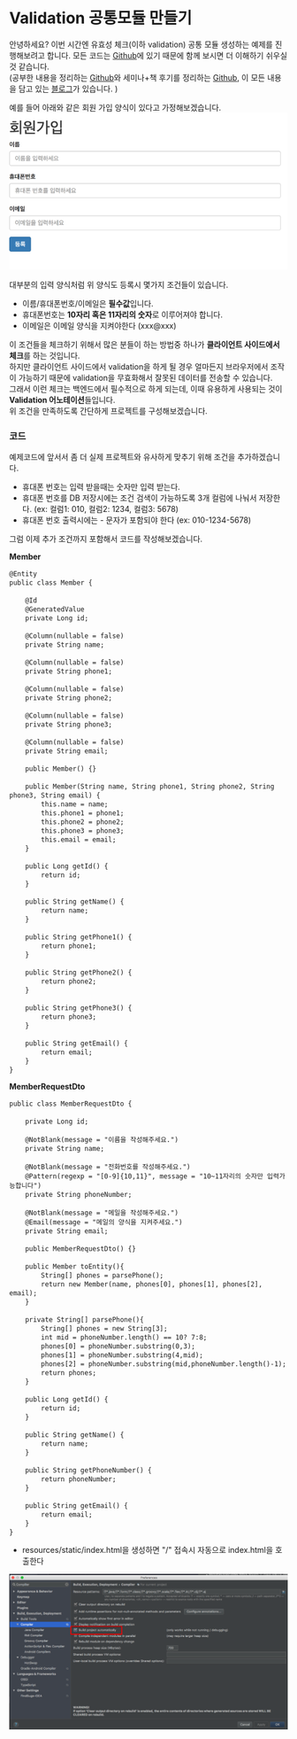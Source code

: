 # Validation 공통모듈 만들기
안녕하세요? 이번 시간엔 유효성 체크(이하 validation) 공통 모듈 생성하는 예제를 진행해보려고 합니다. 모든 코드는 [Github](https://github.com/jojoldu/blog-code/tree/master/spring-validation)에 있기 때문에 함께 보시면 더 이해하기 쉬우실 것 같습니다.  
(공부한 내용을 정리하는 [Github](https://github.com/jojoldu/blog-code)와 세미나+책 후기를 정리하는 [Github](https://github.com/jojoldu/review), 이 모든 내용을 담고 있는 [블로그](http://jojoldu.tistory.com/)가 있습니다. )<br/>

예를 들어 아래와 같은 회원 가입 양식이 있다고 가정해보겠습니다.  
![회원가입양식](./images/회원가입폼.png)

대부분의 입력 양식처럼 위 양식도 등록시 몇가지 조건들이 있습니다.  
* 이름/휴대폰번호/이메일은 **필수값**입니다.
* 휴대폰번호는 **10자리 혹은 11자리의 숫자**로 이루어져야 합니다.
* 이메일은 이메일 양식을 지켜야한다 (xxx@xxx)

이 조건들을 체크하기 위해서 많은 분들이 하는 방법중 하나가 **클라이언트 사이드에서 체크**를 하는 것입니다.  
하지만 클라이언트 사이드에서 validation을 하게 될 경우 얼마든지 브라우저에서 조작이 가능하기 때문에 validation을 무효화해서 잘못된 데이터를 전송할 수 있습니다.  
그래서 이런 체크는 백엔드에서 필수적으로 하게 되는데, 이때 유용하게 사용되는 것이 **Validation 어노테이션**들입니다.  
위 조건을 만족하도록 간단하게 프로젝트를 구성해보겠습니다.  

### 코드
예제코드에 앞서서 좀 더 실제 프로젝트와 유사하게 맞추기 위해 조건을 추가하겠습니다.  
* 휴대폰 번호는 입력 받을때는 숫자만 입력 받는다.
* 휴대폰 번호를 DB 저장시에는 조건 검색이 가능하도록 3개 컬럼에 나눠서 저장한다. (ex: 컬럼1: 010, 컬럼2: 1234, 컬럼3: 5678)
* 휴대폰 번호 출력시에는 - 문자가 포함되야 한다 (ex: 010-1234-5678)   

그럼 이제 추가 조건까지 포함해서 코드를 작성해보겠습니다.  

**Member**  

```
@Entity
public class Member {

    @Id
    @GeneratedValue
    private Long id;

    @Column(nullable = false)
    private String name;

    @Column(nullable = false)
    private String phone1;

    @Column(nullable = false)
    private String phone2;

    @Column(nullable = false)
    private String phone3;

    @Column(nullable = false)
    private String email;

    public Member() {}

    public Member(String name, String phone1, String phone2, String phone3, String email) {
        this.name = name;
        this.phone1 = phone1;
        this.phone2 = phone2;
        this.phone3 = phone3;
        this.email = email;
    }

    public Long getId() {
        return id;
    }

    public String getName() {
        return name;
    }

    public String getPhone1() {
        return phone1;
    }

    public String getPhone2() {
        return phone2;
    }

    public String getPhone3() {
        return phone3;
    }

    public String getEmail() {
        return email;
    }
}
```

**MemberRequestDto**  

```
public class MemberRequestDto {

    private Long id;

    @NotBlank(message = "이름을 작성해주세요.")
    private String name;

    @NotBlank(message = "전화번호를 작성해주세요.")
    @Pattern(regexp = "[0-9]{10,11}", message = "10~11자리의 숫자만 입력가능합니다")
    private String phoneNumber;

    @NotBlank(message = "메일을 작성해주세요.")
    @Email(message = "메일의 양식을 지켜주세요.")
    private String email;

    public MemberRequestDto() {}

    public Member toEntity(){
        String[] phones = parsePhone();
        return new Member(name, phones[0], phones[1], phones[2], email);
    }

    private String[] parsePhone(){
        String[] phones = new String[3];
        int mid = phoneNumber.length() == 10? 7:8;
        phones[0] = phoneNumber.substring(0,3);
        phones[1] = phoneNumber.substring(4,mid);
        phones[2] = phoneNumber.substring(mid,phoneNumber.length()-1);
        return phones;
    }

    public Long getId() {
        return id;
    }

    public String getName() {
        return name;
    }

    public String getPhoneNumber() {
        return phoneNumber;
    }

    public String getEmail() {
        return email;
    }
}
```  

* resources/static/index.html을 생성하면 "/" 접속시 자동으로 index.html을 호출한다

![IntelliJ 자동반영 설정](./images/자동반영설정.png)
